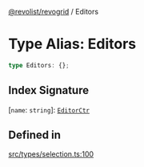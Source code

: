 [@revolist/revogrid](README.md) / Editors

# Type Alias: Editors

```ts
type Editors: {};
```

## Index Signature

 \[`name`: `string`\]: [`EditorCtr`](TypeAlias.EditorCtr.md)

## Defined in

[src/types/selection.ts:100](https://github.com/revolist/revogrid/blob/479ecce95b25b0761395add7477e34a6fe066174/src/types/selection.ts#L100)
